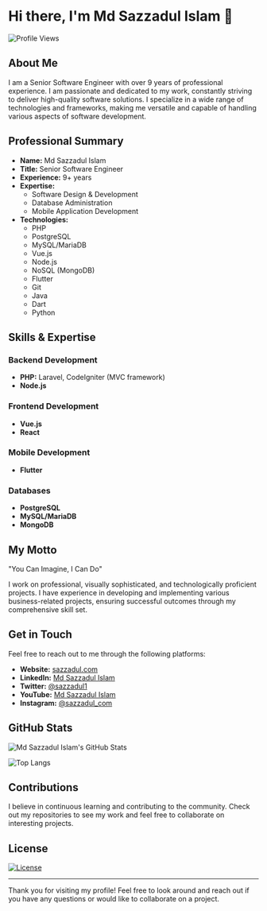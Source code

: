 # Hi there, I'm Md Sazzadul Islam 👋

![Profile Views](https://komarev.com/ghpvc/?username=md-sazzadul-islam&color=blue)

## About Me

I am a Senior Software Engineer with over 9 years of professional experience. I am passionate and dedicated to my work, constantly striving to deliver high-quality software solutions. I specialize in a wide range of technologies and frameworks, making me versatile and capable of handling various aspects of software development.

## Professional Summary

- **Name:** Md Sazzadul Islam
- **Title:** Senior Software Engineer
- **Experience:** 9+ years
- **Expertise:**
  - Software Design & Development
  - Database Administration
  - Mobile Application Development
- **Technologies:**
  - PHP
  - PostgreSQL
  - MySQL/MariaDB
  - Vue.js
  - Node.js
  - NoSQL (MongoDB)
  - Flutter
  - Git
  - Java
  - Dart
  - Python

## Skills & Expertise

### Backend Development
- **PHP:** Laravel, CodeIgniter (MVC framework)
- **Node.js**

### Frontend Development
- **Vue.js**
- **React**

### Mobile Development
- **Flutter**

### Databases
- **PostgreSQL**
- **MySQL/MariaDB**
- **MongoDB**


## My Motto

"You Can Imagine, I Can Do"

I work on professional, visually sophisticated, and technologically proficient projects. I have experience in developing and implementing various business-related projects, ensuring successful outcomes through my comprehensive skill set.

## Get in Touch

Feel free to reach out to me through the following platforms:

- **Website:** [sazzadul.com](https://sazzadul.com)
- **LinkedIn:** [Md Sazzadul Islam](https://www.linkedin.com/in/mdsazzadulislam/)
- **Twitter:** [@sazzadul1](https://x.com/sazzadul1)
- **YouTube:** [Md Sazzadul Islam](https://www.youtube.com/MdSazzadulislam)
- **Instagram:** [@sazzadul_com](https://www.instagram.com/sazzadul_com/)

## GitHub Stats

![Md Sazzadul Islam's GitHub Stats](https://github-readme-stats.vercel.app/api?username=md-sazzadul-islam&show_icons=true&hide=issues&theme=radical)

![Top Langs](https://github-readme-stats.vercel.app/api/top-langs/?username=md-sazzadul-islam&layout=compact&theme=radical)

## Contributions

I believe in continuous learning and contributing to the community. Check out my repositories to see my work and feel free to collaborate on interesting projects.

## License

[![License](https://img.shields.io/badge/license-MIT-blue.svg)](https://opensource.org/licenses/MIT)

---

Thank you for visiting my profile! Feel free to look around and reach out if you have any questions or would like to collaborate on a project.

